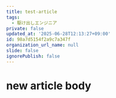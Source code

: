 ```yaml
---
title: test-article
tags:
  - 駆け出しエンジニア
private: false
updated_at: '2025-06-28T12:13:27+09:00'
id: 98a7d5154f2a9c7a347f
organization_url_name: null
slide: false
ignorePublish: false
---
```

# new article body
